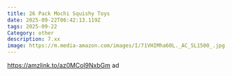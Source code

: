 ```yaml
---
title: 26 Pack Mochi Squishy Toys
date: 2025-09-22T06:42:13.119Z
tags: 2025-09-22
Category: other
description: 7.xx
image: https://m.media-amazon.com/images/I/71VHIMha60L._AC_SL1500_.jpg
---
```

https://amzlink.to/az0MCol9NxbGm  ad